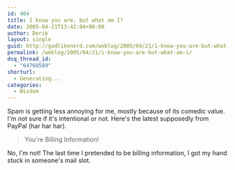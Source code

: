 ```yaml
---
id: 404
title: I know you are, but what am I?
date: 2005-04-21T13:42:04+00:00
author: Derik
layout: single
guid: http://godlikenerd.com/weblog/2005/04/21/i-know-you-are-but-what-am-i/
permalink: /weblog/2005/04/21/i-know-you-are-but-what-am-i/
dsq_thread_id:
  - "64768589"
shorturl:
  - Generating...
categories:
  - Wisdom
---
```

Spam is getting less annoying for me, mostly because of its comedic value. I'm not sure if it's intentional or not. Here's the latest supposedly from PayPal (har har har).

> You're Billing Information!

No, I'm not! The last time I pretended to be billing information, I got my hand stuck in someone's mail slot.